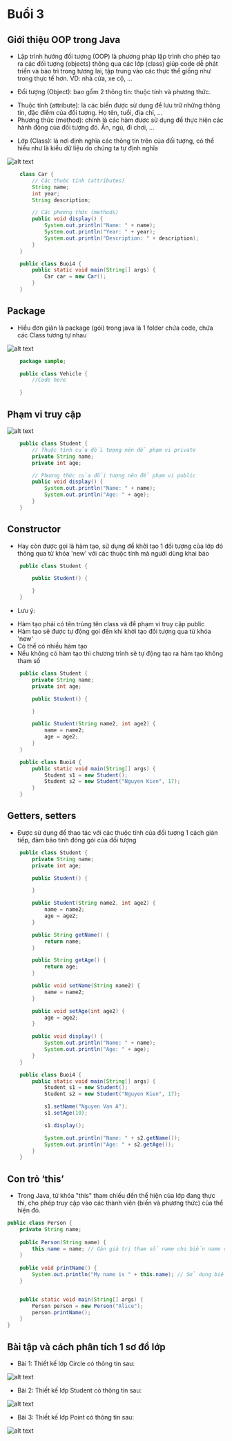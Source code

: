 # Buổi 3

## Giới thiệu OOP trong Java

- Lập trình hướng đối tượng (OOP) là phương pháp lập trình cho phép tạo ra các đối tượng (objects) thông qua các lớp (class)
  giúp code dễ phát triển và bảo trì trong tương lai, tập trung vào các thực thể giống như trong thực tế hơn.
  VD: nhà cửa, xe cộ, …

- Đối tượng (Object): bao gồm 2 thông tin: thuộc tính và phương thức.

* Thuộc tính (attribute): là các biến được sử dụng để lưu trữ những thông tin, đặc điểm của đối tượng. Họ tên, tuổi, địa chỉ, …
* Phương thức (method): chính là các hàm được sử dụng để thực hiện các hành động của đối tượng đó. Ăn, ngủ, đi chơi, …

- Lớp (Class): là nơi định nghĩa các thông tin trên của đối tượng, có thể hiểu như là kiểu dữ liệu do chúng ta tự định nghĩa

![alt text](https://4.bp.blogspot.com/-YDN3HuXGY1g/WUpxo02n6iI/AAAAAAAAAE0/-5hQn9VZVL4s9bYhyyobfcFZKWxxIIEzACLcBGAs/s1600/cars.jpg)

```java
    class Car {
        // Các thuộc tính (attributes)
        String name;
        int year;
        String description;

        // Các phương thức (methods)
        public void display() {
            System.out.println("Name: " + name);
            System.out.println("Year: " + year);
            System.out.println("Description: " + description);
        }
    }

    public class Buoi4 {
        public static void main(String[] args) {
            Car car = new Car();
        }
    }
```

## Package

- Hiểu đơn giản là package (gói) trong java là 1 folder chứa code, chứa các Class tương tự nhau

![alt text](https://xuanthulab.net/photo/package-4223.jpg)

```java
    package sample;

    public class Vehicle {
        //Code here

    }
```

## Phạm vi truy cập

![alt text](https://images.viblo.asia/82aaeb1f-5154-4dc5-9cf1-91b9b3fd8e9b.png)

```java
    public class Student {
        // Thuộc tính của đối tượng nên để phạm vi private
        private String name;
        private int age;

        // Phương thức của đối tượng nên để phạm vi public
        public void display() {
            System.out.println("Name: " + name);
            System.out.println("Age: " + age);
        }
    }
```

## Constructor

- Hay còn được gọi là hàm tạo, sử dụng để khởi tạo 1 đối tượng của lớp đó thông qua từ khóa 'new' với các thuộc tính mà người dùng khai báo

```java
    public class Student {

        public Student() {

        }
    }
```

- Lưu ý:

* Hàm tạo phải có tên trùng tên class và để phạm vi truy cập public
* Hàm tạo sẽ được tự động gọi đến khi khởi tạo đối tượng qua từ khóa 'new'
* Có thể có nhiều hàm tạo
* Nếu không có hàm tạo thì chương trình sẽ tự động tạo ra hàm tạo không tham số

```java
    public class Student {
        private String name;
        private int age;

        public Student() {

        }

        public Student(String name2, int age2) {
            name = name2;
            age = age2;
        }
    }

    public class Buoi4 {
        public static void main(String[] args) {
            Student s1 = new Student();
            Student s2 = new Student("Nguyen Kien", 17);
        }
    }
```

## Getters, setters

- Được sử dụng để thao tác với các thuộc tính của đối tượng 1 cách gián tiếp, đảm bảo tính đóng gói của đối tượng

```java
    public class Student {
        private String name;
        private int age;

        public Student() {

        }

        public Student(String name2, int age2) {
            name = name2;
            age = age2;
        }

        public String getName() {
            return name;
        }

        public String getAge() {
            return age;
        }

        public void setName(String name2) {
            name = name2;
        }

        public void setAge(int age2) {
            age = age2;
        }

        public void display() {
            System.out.println("Name: " + name);
            System.out.println("Age: " + age);
        }
    }

    public class Buoi4 {
        public static void main(String[] args) {
            Student s1 = new Student();
            Student s2 = new Student("Nguyen Kien", 17);

            s1.setName("Nguyen Van A");
            s1.setAge(10);

            s1.display();

            System.out.println("Name: " + s2.getName());
            System.out.println("Age: " + s2.getAge());
        }
    }
```

## Con trỏ ‘this’

- Trong Java, từ khóa "this" tham chiếu đến thể hiện của lớp đang thực thi, cho phép truy cập vào các thành viên (biến và phương thức) của thể hiện đó.


```java
public class Person {
    private String name;
    
    public Person(String name) {
        this.name = name; // Gán giá trị tham số name cho biến name của thể hiện đang được tạo
    }
    
    public void printName() {
        System.out.println("My name is " + this.name); // Sử dụng biến name của thể hiện hiện tại
    }


    public static void main(String[] args) {
        Person person = new Person("Alice");
        person.printName();
    }
}

```

## Bài tập và cách phân tích 1 sơ đồ lớp

- Bài 1: Thiết kế lớp Circle có thông tin sau:

![alt text](https://codelearn.io/Media/Default/Users/TuanLQ7/Java_OOP/class10-1.png)

- Bài 2: Thiết kế lớp Student có thông tin sau:

![alt text](https://codelearn.io/Media/Default/Users/TuanLQ7/Java_OOP/java-oop-23.png)

- Bài 3: Thiết kế lớp Point có thông tin sau:

![alt text](https://codelearn.io/Media/Default/Users/TuanLQ7/Java_OOP/encapsulation8.png)